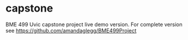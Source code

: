 # capstone
BME 499 Uvic capstone project
live demo version.  For complete version see https://github.com/amandaglegg/BME499Project 
